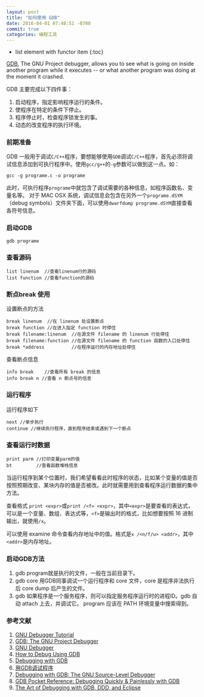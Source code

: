 ```yaml
---
layout: post
title: "如何使用 GDB"
date: 2016-04-01 07:48:51 -0700
commit: true
categories: 编程工具
---
```


* list element with functor item
{:toc}

[GDB](https://www.gnu.org/software/gdb/), The GNU Project debugger, allows you to see what is going on inside another program while it executes -- or what another program was doing at the moment it crashed.

<!--more-->

GDB 主要完成以下四件事：  

1. 启动程序，指定影响程序运行的条件。  
2. 使程序在特定的条件下停止。  
3. 程序停止时，检查程序锁发生的事。  
4. 动态的改变程序的执行环境。  

### 前期准备

GDB 一般用于调试`C/C++`程序，要想能够使用`GDB`调试`C/C++`程序，首先必须将调试信息添加到可执行程序中。使用`gcc/g++`的`-g`参数可以做到这一点。如：

```
gcc -g programe.c -o programe
```
此时，可执行程序`programe`中就包含了调试需要的各种信息，如程序函数名、变量名等。
对于 MAC OSX 系统，调试信息会包含在另外一个`programe.dSYM`（debug symbols）文件夹下面，可以使用`dwarfdump programe.dSYM`直接查看各符号信息。

### 启动GDB

```
gdb programe
```

### 查看源码

```
list linenum  //查看linenum行的源码
list function //查看function的源码
```

### 断点break 使用

设置断点的方法
```
break linenum  //在 linenum 处设置断点
break function //在进入指定 function 时停住
break filename:linenum  //在源文件 filename 的 linenum 行处停住
break filename:function //在源文件 filename 的 function 函数的入口处停住
break *address          //在程序运行的内存地址处停住
```

查看断点信息
```
info break    //查看所有 break 的信息
info break n //查看 n 断点号的信息
```

### 运行程序

运行程序如下
```
next //单步执行
continue //继续执行程序，直到程序结束或遇到下一个断点
```

### 查看运行时数据

```
print parm //打印变量parm的值
bt         //查看函数堆栈信息
```

当运行程序到某个位置时，我们希望看看此时程序的状态，比如某个变量的值是否按照预期改变、某块内存的值是否被改。此时就需要用到查看程序运行数据的集中方法。

查看格式 `print <expr>`或`print /<f> <expr>`，其中`<expr>`是要查看的表达式，可以是一个变量、数组、表达式等，`<f>`是输出时的格式，比如想要按照 16 进制输出，就使用`/x`。

可以使用 examine 命令查看内存地址中的值。格式是`x /<n/f/u> <addr>`，其中`<addr>`是内存地址。

### 启动GDB方法

1. gdb <programe> program就是执行的文件，一般在当前目录下。  
2. gdb <programe> core 用GDB同事调试一个运行程序和 core 文件，core 是程序非法执行后 core dump 后产生的文件。  
3. gdb <programe> <PID> 如果程序是一个服务程序，则可以指定服务程序运行时的进程ID。gdb 自动 attach 上去，并调试它。 program 应该在 PATH 环境变量中搜索得到。  

### 参考文献

1. [GNU Debugger Tutorial](http://www.tutorialspoint.com/gnu_debugger/index.htm)  
2. [GDB: The GNU Project Debugger](https://sourceware.org/gdb/)  
3. [GNU Debugger](https://en.wikipedia.org/wiki/GNU_Debugger)  
4. [How to Debug Using GDB](http://cs.baylor.edu/~donahoo/tools/gdb/tutorial.html)  
5. [Debugging with GDB](http://web.mit.edu/gnu/doc/html/gdb_toc.html)   
6. [用GDB调试程序](http://blog.csdn.net/haoel/article/details/2879)  
7. [Debugging with GDB: The GNU Source-Level Debugger](https://www.amazon.com/Debugging-GDB-GNU-Source-Level-Debugger/dp/1882114884/httpwwwtuto0a-20)  
8. [GDB Pocket Reference: Debugging Quickly & Painlessly with GDB](https://www.amazon.com/GDB-Pocket-Reference-OReilly/dp/0596100272/httpwwwtuto0a-20)  
9. [The Art of Debugging with GDB, DDD, and Eclipse](https://www.amazon.com/Art-Debugging-GDB-DDD-Eclipse/dp/1593271743/ref=sr_1_fkmr1_1?s=books&ie=UTF8&qid=1488032361&sr=1-1-fkmr1&keywords=3.%09The+Art+of+Debugging+with+GDB%2C+DDD%2C+and+Eclipse)  

